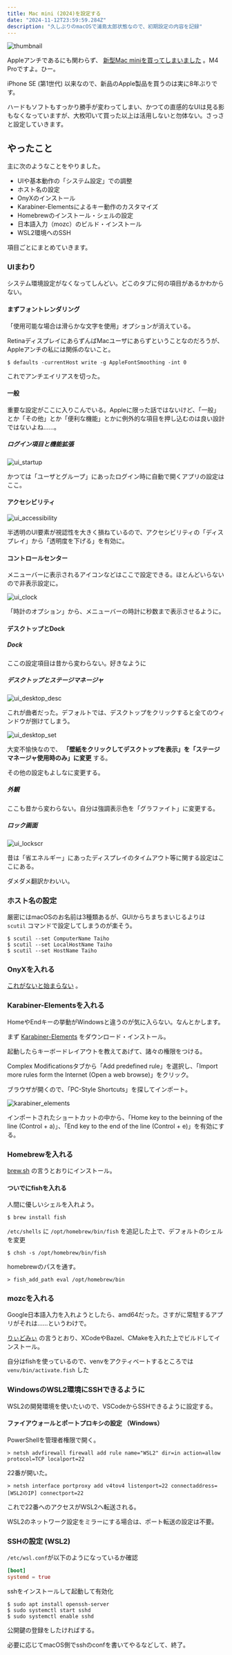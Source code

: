 ```yaml
---
title: Mac mini (2024)を設定する
date: "2024-11-12T23:59:59.284Z"
description: "久しぶりのmacOSで浦島太郎状態なので、初期設定の内容を記録"
---
```


![thumbnail](./img/thumbnail.jpg)

Appleアンチであるにも関わらず、 [新型Mac miniを買ってしまいました](https://twitter.com/DE224_Cookie/status/1851286209273995643) 。M4 Proですよ。ひー。

iPhone SE (第1世代) 以来なので、新品のApple製品を買うのは実に8年ぶりです。

ハードもソフトもすっかり勝手が変わってしまい、かつての直感的なUIは見る影もなくなっていますが、大枚叩いて買った以上は活用しないと勿体ない。さっさと設定していきます。

## やったこと

主に次のようなことをやりました。

- UIや基本動作の「システム設定」での調整
- ホスト名の設定
- OnyXのインストール
- Karabiner-Elementsによるキー動作のカスタマイズ
- Homebrewのインストール・シェルの設定
- 日本語入力（mozc）のビルド・インストール
- WSL2環境へのSSH

項目ごとにまとめていきます。

### UIまわり

システム環境設定がなくなってしんどい。どこのタブに何の項目があるかわからない。

#### まずフォントレンダリング

「使用可能な場合は滑らかな文字を使用」オプションが消えている。

RetinaディスプレイにあらずんばMacユーザにあらずということなのだろうが、Appleアンチの私には関係のないこと。

```shell
$ defaults -currentHost write -g AppleFontSmoothing -int 0
```

これでアンチエイリアスを切った。

#### 一般

重要な設定がここに入りこんでいる。Appleに限った話ではないけど、「一般」とか「その他」とか「便利な機能」とかに例外的な項目を押し込むのは良い設計ではないよね……。

##### ログイン項目と機能拡張

![ui_startup](./img/ui_startup.png)

かつては「ユーザとグループ」にあったログイン時に自動で開くアプリの設定はここ。

#### アクセシビリティ

![ui_accessibility](./img/ui_accessibility.png)

半透明のUI要素が視認性を大きく損ねているので、アクセシビリティの「ディスプレイ」から「透明度を下げる」を有効に。

#### コントロールセンター

メニューバーに表示されるアイコンなどはここで設定できる。ほとんどいらないので非表示設定に。

![ui_clock](./img/ui_clock.png)

「時計のオプション」から、メニューバーの時計に秒数まで表示させるように。

#### デスクトップとDock

##### Dock

ここの設定項目は昔から変わらない。好きなように

##### デスクトップとステージマネージャ

![ui_desktop_desc](./img/ui_desktop_desc.png)

これが曲者だった。デフォルトでは、デスクトップをクリックすると全てのウィンドウが捌けてしまう。

![ui_desktop_set](./img/ui_desktop_set.png)

大変不愉快なので、 **「壁紙をクリックしてデスクトップを表示」を「ステージマネージャ使用時のみ」に変更** する。

その他の設定もよしなに変更する。

##### 外観

ここも昔から変わらない。自分は強調表示色を「グラファイト」に変更する。

##### ロック画面

![ui_lockscr](./img/ui_lockscr.png)

昔は「省エネルギー」にあったディスプレイのタイムアウト等に関する設定はここにある。

ダメダメ翻訳かわいい。

### ホスト名の設定

厳密にはmacOSのお名前は3種類あるが、GUIからちまちまいじるよりは `scutil` コマンドで設定してしまうのが楽そう。

```shell
$ scutil --set ComputerName Taiho
$ scutil --set LocalHostName Taiho
$ scutil --set HostName Taiho
```

### OnyXを入れる

[これがないと始まらない](https://titanium-software.fr/en/onyx.html) 。

### Karabiner-Elementsを入れる

HomeやEndキーの挙動がWindowsと違うのが気に入らない。なんとかします。

まず [Karabiner-Elements](https://karabiner-elements.pqrs.org) をダウンロード・インストール。

起動したらキーボードレイアウトを教えてあげて、諸々の権限をつける。

Complex Modificationsタブから「Add predefined rule」を選択し、「Import more rules form the Internet (Open a web browse)」をクリック。

ブラウザが開くので、「PC-Style Shortcuts」を探してインポート。

![karabiner_elements](./img/karabiner_elements.png)

インポートされたショートカットの中から、「Home key to the beinning of the line (Control + a)」、「End key to the end of the line (Control + e)」を有効にする。

### Homebrewを入れる

[brew.sh](https://brew.sh) の言うとおりにインストール。

#### ついでにfishを入れる

人間に優しいシェルを入れよう。

```shell
$ brew install fish
```

`/etc/shells` に `/opt/homebrew/bin/fish` を追記した上で、デフォルトのシェルを変更

```shell
$ chsh -s /opt/homebrew/bin/fish
```

homebrewのパスを通す。

```shell
> fish_add_path eval /opt/homebrew/bin
```

### mozcを入れる

Google日本語入力を入れようとしたら、amd64だった。さすがに常駐するアプリがそれは……というわけで。

[りぃどみぃ](https://github.com/google/mozc/blob/master/docs/build_mozc_in_osx.md#software-requirements) の言うとおり、XCodeやBazel、CMakeを入れた上でビルドしてインストール。

自分はfishを使っているので、venvをアクティベートするところでは `venv/bin/activate.fish` した

### WindowsのWSL2環境にSSHできるように

WSL2の開発環境を使いたいので、VSCodeからSSHできるように設定する。

#### ファイアウォールとポートプロキシの設定 （Windows）

PowerShellを管理者権限で開く。

```shell
> netsh advfirewall firewall add rule name="WSL2" dir=in action=allow protocol=TCP localport=22
```

22番が開いた。

```shell
> netsh interface portproxy add v4tov4 listenport=22 connectaddress=[WSL2のIP] connectport=22
```

これで22番へのアクセスがWSL2へ転送される。

WSL2のネットワーク設定をミラーにする場合は、ポート転送の設定は不要。

### SSHの設定 (WSL2)

`/etc/wsl.conf`が以下のようになっているか確認

```conf
[boot]
systemd = true
```

sshをインストールして起動して有効化

```shell
$ sudo apt install openssh-server
$ sudo systemctl start sshd
$ sudo systemctl enable sshd
```

公開鍵の登録をしたければする。

必要に応じてmacOS側でsshのconfを書いてやるなどして、終了。

